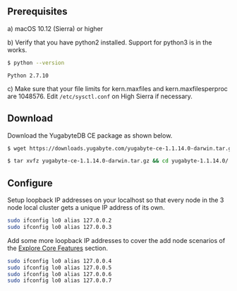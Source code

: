 ## Prerequisites

a) <i class="fab fa-apple" aria-hidden="true"></i> macOS 10.12 (Sierra) or higher

b) Verify that you have python2 installed. Support for python3 is in the works.

```sh
$ python --version
```

```
Python 2.7.10
```

c) Make sure that your file limits for kern.maxfiles and kern.maxfilesperproc are 1048576. Edit `/etc/sysctl.conf` on High Sierra if necessary.

## Download

Download the YugabyteDB CE package as shown below.

```sh
$ wget https://downloads.yugabyte.com/yugabyte-ce-1.1.14.0-darwin.tar.gz
```

```sh
$ tar xvfz yugabyte-ce-1.1.14.0-darwin.tar.gz && cd yugabyte-1.1.14.0/
```

## Configure

Setup loopback IP addresses on your localhost so that every node in the 3 node local cluster gets a unique IP address of its own.

```sh
sudo ifconfig lo0 alias 127.0.0.2
sudo ifconfig lo0 alias 127.0.0.3
```


Add some more loopback IP addresses to cover the add node scenarios of the [Explore Core Features](../../explore/) section.

```sh
sudo ifconfig lo0 alias 127.0.0.4
sudo ifconfig lo0 alias 127.0.0.5
sudo ifconfig lo0 alias 127.0.0.6
sudo ifconfig lo0 alias 127.0.0.7
```
